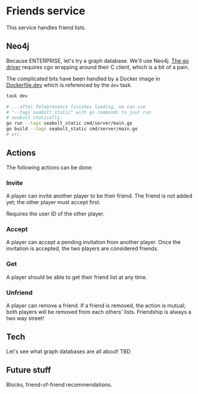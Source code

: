 # Friends service

This service handles friend lists.

## Neo4j

Because ENTERPRISE, let's try a graph database.  We'll use Neo4j.
[The go driver](https://github.com/neo4j/neo4j-go-driver) requires
cgo wrapping around their C client, which is a bit of a pain.

The complicated bits have been handled by a Docker image in
[Dockerfile.dev](./Dockerfile.dev) which is referenced by the `dev`
task.

```bash
task dev

# ...after Telepresence finishes loading, we can use
# "--tags seabolt_static" with go commands to just run
# seabolt statically.
go run --tags seabolt_static cmd/server/main.go
go build --tags seabolt_static cmd/server/main.go
# etc.
```

## Actions

The following actions can be done:

### Invite

A player can invite another player to be their friend.  The friend
is not added yet; the other player must accept first.

Requires the user ID of the other player.

### Accept

A player can accept a pending invitation from another player.  Once
the invitation is accepted, the two players are considered friends.

### Get

A player should be able to get their friend list at any time.

### Unfriend

A player can remove a friend.  If a friend is removed, the action
is mutual; both players will be removed from each others' lists.
Friendship is always a two way street!

## Tech

Let's see what graph databases are all about!  TBD

## Future stuff

Blocks, friend-of-friend recommendations.

